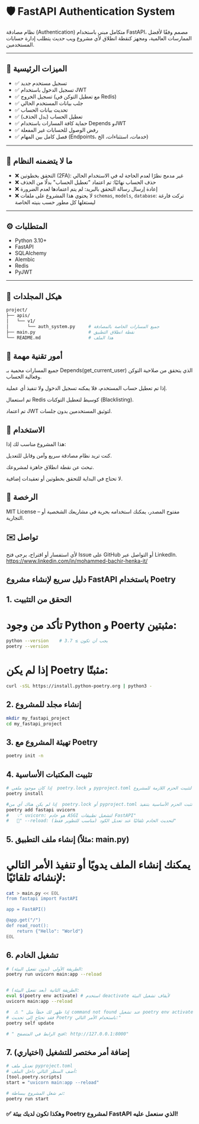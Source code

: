 # 🛡️ FastAPI Authentication System

نظام مصادقة (Authentication) متكامل مبني باستخدام FastAPI، مصمم وفقًا لأفضل الممارسات العالمية، ومجهز كنقطة انطلاق لأي مشروع ويب حديث يتطلب إدارة حسابات المستخدمين.

---

## 📌 الميزات الرئيسية

- ✅ تسجيل مستخدم جديد
- ✅ تسجيل الدخول باستخدام JWT
- ✅ تسجيل الخروج (مع تعطيل التوكن في Redis)
- ✅ جلب بيانات المستخدم الحالي
- ✅ تحديث بيانات الحساب
- ✅ تعطيل الحساب (بدل الحذف)
- ✅ حماية كافة المسارات باستخدام Depends وJWT
- ✅ رفض الوصول للحسابات غير المفعلة
- ✅ فصل كامل بين المهام (Endpoints، خدمات، استثناءات، الخ)

---

## 🔐 ما لا يتضمنه النظام

- ❌ التحقق بخطوتين (2FA): غير مدمج نظرًا لعدم الحاجة له في الاستخدام الحالي
- ❌ حذف الحساب نهائيًا: تم اعتماد "تعطيل الحساب" بدلًا من الحذف
- ❌ إعادة إرسال رسالة التحقق بالبريد: لم يتم اعتمادها لعدم الضرورة
- ❌ لا يحتوي هذا المشروع على ملفات `schemas`, `models`, `database`: تركت فارغة ليستغلها كل مطور حسب بنيته الخاصة

---

## ⚙️ المتطلبات

- Python 3.10+
- FastAPI
- SQLAlchemy
- Alembic
- Redis
- PyJWT

---

## 🧩 هيكل المجلدات

```bash
project/
├── apis/
│   └── v1/
│       └── auth_system.py     # جميع المسارات الخاصة بالمصادقة
├── main.py                    # نقطة انطلاق التطبيق
└── README.md                  # هذا الملف
```



## 🧠 أمور تقنية مهمة

جميع المسارات محمية بـ Depends(get_current_user) الذي يتحقق من صلاحية التوكن وفعالية الحساب.

إذا تم تعطيل حساب المستخدم، فلا يمكنه تسجيل الدخول ولا تنفيذ أي عملية.

تم استعمال Redis كوسيط لتعطيل التوكنات (Blacklisting).

تم اعتماد JWT لتوثيق المستخدمين بدون جلسات.




## 🎯 الاستخدام

هذا المشروع مناسب لك إذا:

كنت تريد نظام مصادقة سريع وآمن وقابل للتعديل.

تبحث عن نقطة انطلاق جاهزة لمشروعك.

لا تحتاج في البداية للتحقق بخطوتين أو تعقيدات إضافية.




## 📄 الرخصة

MIT License – مفتوح المصدر، يمكنك استخدامه بحرية في مشاريعك الشخصية أو التجارية.





## ✉️ تواصل

لأي استفسار أو اقتراح، يرجى فتح Issue على GitHub أو التواصل عبر LinkedIn.
https://www.linkedin.com/in/mohammed-bachir-henka-it/







## دليل سريع لإنشاء مشروع FastAPI باستخدام Poetry

## 1. التحقق من التثبيت
# تأكد من وجود Python و Poerty مثبتين:
```bash
python --version    # يجب أن تكون ≥ 3.7
poetry --version
```

# إذا لم يكن Poetry مثبتًا:
```bash
curl -sSL https://install.python-poetry.org | python3 -
```

## 2. إنشاء مجلد للمشروع
```bash
mkdir my_fastapi_project
cd my_fastapi_project
```

## 3. تهيئة المشروع مع Poetry
```bash
poetry init -n
```

## 4. تثبيت المكتبات الأساسية
```bash
# إذا كان موجود ملفي  poetry.lock و pyproject.toml نستخدم هذا الأمر لتثبيت الحزم اللازمة للمشروع:
poetry install

#إذا لم يكن هناك أي من  poetry.lock أو pyproject.toml نثبت الحزم الأساسية بتنفيذ:
poetry add fastapi uvicorn
#   💡" uvicorn: هو خادم ASGI لتشغيل تطبيقات FastAPI"
#   🔁" --reload: لتحديث الخادم تلقائيًا عند تعديل الكود (مناسب للتطوير فقط)"
```

## 5. إنشاء ملف التطبيق (مثلاً: main.py) 
# يمكنك إنشاء الملف يدويًا أو تنفيذ الأمر التالي لإنشائه تلقائيًا:
```bash
cat > main.py << EOL
from fastapi import FastAPI

app = FastAPI()

@app.get("/")
def read_root():
    return {"Hello": "World"}
EOL
```

##  6. تشغيل الخادم
```bash
# الطريقة الأولى (بدون تفعيل البيئة):
poetry run uvicorn main:app --reload


# الطريقة الثانية (بعد تفعيل البيئة):
eval $(poetry env activate) # استخدم deactivate لأيقاف تشغيل البيئة
uvicorn main:app --reload

#  ⚠️ " إذا ظهر لك خطأ مثل command not found عند تشغيل poetry env activate،
# فقد تحتاج إلى تحديث Poetry باستخدام الأمر التالي:"
poetry self update

# " افتح الرابط في المتصفح: http://127.0.0.1:8000"
```


## 7. (اختياري) إضافة أمر مختصر للتشغيل
```bash
# تعديل ملف pyproject.toml
# أضف السطر التالي داخل الملف:
[tool.poetry.scripts]
start = "uvicorn main:app --reload"

# ثم شغل المشروع ببساطة:
poetry run start
```

### ✅ وهكذا تكون لديك بيئة Poetry لمشروع FastAPI الذي سنعمل عليه!







